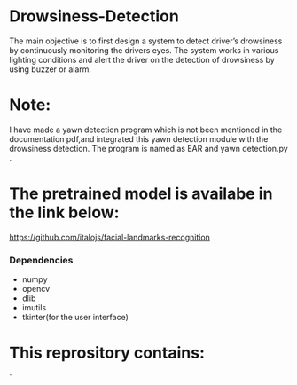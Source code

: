 # Drowsiness-Detection
The main objective is to first design a system to detect driver’s drowsiness by continuously monitoring the drivers eyes. The system works in various lighting conditions and alert the driver on the detection of drowsiness by using buzzer or alarm.

# Note:
I have made a  yawn detection program which is not been mentioned in the documentation pdf,and integrated this yawn detection module with the drowsiness detection. The program is named as EAR and yawn detection.py .

# The pretrained model is availabe in the link below:
https://github.com/italojs/facial-landmarks-recognition

### Dependencies 
* numpy 
* opencv
* dlib 
* imutils
* tkinter(for the user interface)

# This reprository contains:


`




